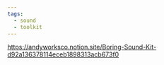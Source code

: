 ```yaml
---
tags:
  - sound
  - toolkit
---
```

https://andyworksco.notion.site/Boring-Sound-Kit-d92a136378114eceb1898313acb673f0
